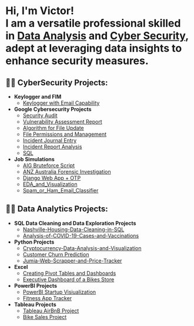 <h1>Hi, I'm Victor! <br/>I am a versatile professional skilled in <a href="https://vdavidanalyst.github.io/vdavidanalyst2.github.io/">Data Analysis</a> and <a href="https://www.linkedin.com/in/victor-david-sarkibaka-5b7480248">Cyber Security</a>, adept at leveraging data insights to enhance security measures.</h1>



<h2>👨‍💻 CyberSecurity Projects:</h2>

- <b>Keylogger and FIM</b>
  - [Keylogger with Email Capability](https://github.com/vdavidanalyst/Keylogger-with-Pynput)
- <b>Google Cybersecurity Projects</b>
  - [Security Audit](https://github.com/vdavidanalyst/Google_Cybersecurity_Projects/tree/main/Security%20Audit)
  - [Vulnerability Assessment Report](https://github.com/vdavidanalyst/Google_Cybersecurity_Projects/tree/main/Vulnerability%20Assessment%20Report)
  - [Algorithm for File Update](https://github.com/vdavidanalyst/Google_Cybersecurity_Projects/tree/main/Algorithm%20for%20File%20Update)
  - [File Permissions and Management](https://github.com/vdavidanalyst/Google_Cybersecurity_Projects/tree/main/File%20Permissions%20and%20Management)
  - [Incident Journal Entry](https://github.com/vdavidanalyst/Google_Cybersecurity_Projects/tree/main/Incident%20Journal%20Entry)
  - [Incident Report Analysis](https://github.com/vdavidanalyst/Google_Cybersecurity_Projects/tree/main/Incident%20Report%20Analysis)
  - [SQL](https://github.com/vdavidanalyst/Google_Cybersecurity_Projects/tree/main/SQL)
- <b>Job Simulations</b>
  - [AIG Bruteforce Script](https://github.com/vdavidanalyst/Job_Simulations/tree/main/AIG_Shields_Up_Cybersecurity)
  - [ANZ Australia Forensic Investigation](https://github.com/vdavidanalyst/Job_Simulations/tree/main/ANZ%20Australia%20Cyber%20Security%20Management)
  - [Django Web App + OTP](https://github.com/vdavidanalyst/Job_Simulations/tree/main/JP_Morgan_and_Chase/Django%20Web%20App%20%2B%20OTP)
  - [EDA_and_Visualization](https://github.com/vdavidanalyst/Job_Simulations/tree/main/JP_Morgan_and_Chase/EDA_and_Visualization)
  - [Spam_or_Ham_Email_Classifier](https://github.com/vdavidanalyst/Job_Simulations/tree/main/JP_Morgan_and_Chase/Spam_or_Ham_Email_Classifier)





<h2>👨‍💻 Data Analytics Projects:</h2>

- <b>SQL Data Cleaning and Data Exploration Projects</b>
  - [Nashville-Housing-Data-Cleaning-in-SQL](https://github.com/vdavidanalyst/Nashville-Housing-Data-Cleaning-in-SQL)
  - [Analysis-of-COVID-19-Cases-and-Vaccinations ](https://github.com/vdavidanalyst/Analysis-of-COVID-19-Cases-and-Vaccinations)
- <b>Python Projects</b>
  - [Cryptocurrency-Data-Analysis-and-Visualization](https://github.com/vdavidanalyst/Cryptocurrency-Data-Analysis-and-Visualization)
  - [Customer Churn Prediction](https://github.com/vdavidanalyst/Customer-Churn-Prediction/tree/main)
  - [Jumia-Web-Scrapper-and-Price-Tracker ](https://github.com/vdavidanalyst/Jumia-Web-Scrapper-and-Price-Tracker)
- <b>Excel</b>
  - [Creating Pivot Tables and Dashboards](https://github.com/vdavidanalyst/Excel)
  - [Executive Dashboard of a Bikes Store](https://github.com/vdavidanalyst/Excel)
- <b>PowerBI Projects</b>
  - [PowerBI Startup Visiualization](https://github.com/vdavidanalyst/Power-BI)
  - [Fitness App Tracker](https://github.com/vdavidanalyst/Power-BI)
- <b>Tableau Projects</b>
  - [Tableau AirBnB Project](https://public.tableau.com/app/profile/victor.david.sarkibaka)
  - [Bike Sales Project](https://public.tableau.com/app/profile/victor.david.sarkibaka)




[linkedin]: https://https://www.linkedin.com/in/victor-david-sarkibaka-5b7480248
[my website]: https://vdavidanalyst.github.io/vdavidanalyst2.github.io/

<!--
**** is a ✨ _special_ ✨ repository because its `README.md` (this file) appears on your GitHub profile.

Here are some ideas to get you started:

- 🔭 I’m currently working on ...
- 🌱 I’m currently learning ...
- 👯 I’m looking to collaborate on ...
- 🤔 I’m looking for help with ...
- 💬 Ask me about ...
- 📫 How to reach me: ...
- 😄 Pronouns: ...
- ⚡ Fun fact: ...
-->
